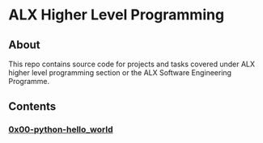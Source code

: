 # ALX Higher Level Programming
## About
This repo contains source code for projects and tasks covered under ALX higher level programming section or the ALX Software Engineering Programme.
## Contents
### [0x00-python-hello_world](https://github.com/j88moja-code/alx-higher_level_programming/tree/main/0x00-python-hello_world)

